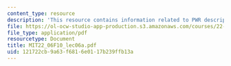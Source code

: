 ```yaml
---
content_type: resource
description: 'This resource contains information related to PWR description. '
file: https://ol-ocw-studio-app-production.s3.amazonaws.com/courses/22-06-engineering-of-nuclear-systems-fall-2010/121722cb9a63f6816e0117b239ffb13a_MIT22_06F10_lec06a.pdf
file_type: application/pdf
resourcetype: Document
title: MIT22_06F10_lec06a.pdf
uid: 121722cb-9a63-f681-6e01-17b239ffb13a
---
```

